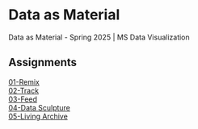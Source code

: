 # Data as Material
Data as Material - Spring 2025 | MS Data Visualization
## Assignments
[01-Remix](https://monsichasris.github.io/data-as-material/01-remix)<br>
[02-Track](https://www.figma.com/proto/mbvYGqvNaFexsT2TtL3Dpl/Data-as-Material---Track?page-id=0:1&node-id=19-12082&p=f&viewport=327,-389,0.31&t=FrfUpopB0CyUchst-1&scaling=contain&content-scaling=fixed&starting-point-node-id=19:12082)<br>
[03-Feed](https://mta-eta.vercel.app/)<br>
[04-Data Sculpture](https://github.com/monsichasris/data-as-material/blob/main/04-sculpture/Presentation.pdf)<br>
[05-Living Archive](https://monsichasris.github.io/living-sculpture/)<br>
